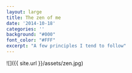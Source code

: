 ```yaml
---
layout: large
title: The zen of me
date: '2014-10-18'
categories: ''
background: "#000"
font_color: "#FFF"
excerpt: "A few principles I tend to follow"
---
```

![]({{ site.url }}/assets/zen.jpg)
